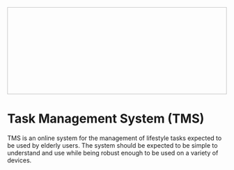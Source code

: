 <?xml version="1.0" encoding="utf-8"?>
<!-- Generator: Adobe Illustrator 21.0.0, SVG Export Plug-In . SVG Version: 6.00 Build 0)  -->
<svg version="1.1" xmlns="http://www.w3.org/2000/svg" xmlns:xlink="http://www.w3.org/1999/xlink" x="0px" y="0px"
	 viewBox="0 0 612 792" style="enable-background:new 0 0 612 792;" xml:space="preserve">
<style type="text/css">
	.st0{opacity:0.85;fill:#65000F;}
	.st1{opacity:0.85;fill:#E0B800;}
	.st2{opacity:0.85;fill:#C67C00;}
	.st3{opacity:0.85;fill:#810025;}
	.st4{fill:#FFFFFF;}
	.st5{fill:url(#SVGID_1_);}
	.st6{fill:url(#SVGID_2_);}
	.st7{fill:none;stroke:url(#SVGID_3_);stroke-miterlimit:10;}
	.st8{fill:url(#SVGID_4_);}
	.st9{fill:url(#SVGID_5_);}
	.st10{fill:url(#SVGID_6_);}
	.st11{fill:url(#SVGID_7_);}
	.st12{fill:url(#SVGID_8_);}
	.st13{fill:url(#SVGID_9_);}
	.st14{fill:url(#SVGID_10_);}
	.st15{fill:url(#SVGID_11_);}
</style>
<g id="Outside">
		<image style="overflow:visible;" width="1098" height="200" xlink:href="data:image/png;base64,iVBORw0KGgoAAAANSUhEUgAABEkAAADJCAYAAADfGmyGAAAACXBIWXMAABPWAAAT1gGxNhB1AAAA
GXRFWHRTb2Z0d2FyZQBBZG9iZSBJbWFnZVJlYWR5ccllPAAABS1JREFUeNrs2LFJA1AYhdFPCVgI
EUzvBpb2Nm7lMuIQluIcLmO4OySN58B7A1z4m68AAAAA6Oapvs0Al/PYoZfuDQEXdjzf2dGtwVW8
vf8aAS7s7qFOz3aAa/j8Ou2dfRzO36tJAAAAgH/u59YGAAAAACWSAAAAACSSAAAAAIxIAgAAAJBI
AgAAADAiCQAAAEAiCQAAAMCIJAAAAACJJAAAAAAjkgAAAAAkkgAAAACMSAIAAACQSAIAAAAwIgkA
AABAIgkAAADAiCQAAAAAiSQAAAAAI5IAAAAAJJIAAAAAjEgCAAAAkEgCAAAAMCIJAAAAQCIJAAAA
wIgkAAAAAIkkAAAAACOSAAAAACSSAAAAAIxIAgAAAJBIAgAAADAiCQAAAEAiCQAAAMCIJAAAAACJ
JAAAAAAjkgAAAAAkkgAAAACMSAIAAACQSAIAAAAwIgkAAABAIgkAAADAiCQAAAAAiSQAAAAAI5IA
AAAAJJIAAAAAjEgCAAAAkEgCAAAAMCIJAAAAQCIJAAAAwIgkAAAAAIkkAAAAACOSAAAAACSSAAAA
AIxIAgAAAJBIAgAAADAiCQAAAEAiCQAAAMCIJAAAAACJJAAAAAAjkgAAAAAkkgAAAACMSAIAAACQ
SAIAAAAwIgkAAABAIgkAAADAiCQAAAAAiSQAAAAAI5IAAAAAJJIAAAAAjEgCAAAAkEgCAAAAMCIJ
AAAAQCIJAAAAwIgkAAAAAIkkAAAAACOSAAAAACSSAAAAAIxIAgAAAJBIAgAAADAiCQAAAEAiCQAA
AMCIJAAAAACJJAAAAAAjkgAAAAAkkgAAAACMSAIAAACQSAIAAAAwIgkAAABAIgkAAADAiCQAAAAA
iSQAAAAAI5IAAAAAJJIAAAAAjEgCAAAAkEgCAAAAMCIJAAAAQCIJAAAAwIgkAAAAAIkkAAAAACOS
AAAAACSSAAAAAIxIAgAAAJBIAgAAADAiCQAAAEAiCQAAAMCIJAAAAACJJAAAAAAjkgAAAAAkkgAA
AACMSAIAAACQSAIAAAAwIgkAAABAIgkAAADAiCQAAAAAiSQAAAAAI5IAAAAAJJIAAAAAjEgCAAAA
kEgCAAAAMCIJAAAAQCIJAAAAwIgkAAAAAIkkAAAAACOSAAAAACSSAAAAAIxIAgAAAJBIAgAAADAi
CQAAAEAiCQAAAMCIJAAAAACJJAAAAAAjkgAAAAAkkgAAAACMSAIAAACQSAIAAAAwIgkAAABAIgkA
AADAiCQAAAAAiSQAAAAAI5IAAAAAJJIAAAAAjEgCAAAAkEgCAAAAMCIJAAAAQCIJAAAAwIgkAAAA
AIkkAAAAACOSAAAAACSSAAAAAIxIAgAAAJBIAgAAADAiCQAAAEAiCQAAAMCIJAAAAACJJAAAAAAj
kgAAAAAkkgAAAACMSAIAAACQSAIAAAAwIgkAAABAIgkAAADAiCQAAAAAiSQAAAAAI5IAAAAAJJIA
AAAAjEgCAAAAkEgCAAAAMCIJAAAAQCIJAAAAwIgkAAAAAIkkAAAAACOSAAAAACSSAAAAAIxIAgAA
AJBIAgAAADAiCQAAAEAiCQAAAMCIJAAAAACJJAAAAAAjkgAAAAAkkgAAAACMSAIAAACQSAIAAAAw
IgkAAABAIgkAAADAiCQAAAAAiSQAAAAAI5IAAAAAJJIAAAAAjEgCAAAAkEgCAAAAMCIJAAAAQCIJ
AAAAwIgkAAAAAIkkAAAAACOSAAAAACSSAAAAAIxIAgAAAJBIAgAAADAiCQAAAMDZnwADAOcOCWWV
gMdRAAAAAElFTkSuQmCC" transform="matrix(0.5574 0 0 0.5574 0 680.5246)">
	</image>
	<circle class="st0" cx="288.5" cy="305.3" r="47"/>
	<circle class="st1" cx="320.8" cy="352.3" r="47"/>
	<circle class="st2" cx="329.5" cy="321.8" r="47"/>
	<circle class="st3" cx="282.5" cy="342.8" r="47"/>
	<circle class="st4" cx="304.9" cy="332.9" r="47"/>
</g>
<g id="Inside">
	<linearGradient id="SVGID_1_" gradientUnits="userSpaceOnUse" x1="286.3118" y1="361.2865" x2="286.3118" y2="345.7627">
		<stop  offset="0" style="stop-color:#C77E00"/>
		<stop  offset="9.852040e-02" style="stop-color:#CB8700;stop-opacity:0.9606"/>
		<stop  offset="0.4498" style="stop-color:#D6A200;stop-opacity:0.8201"/>
		<stop  offset="0.7616" style="stop-color:#DEB200;stop-opacity:0.6954"/>
		<stop  offset="1" style="stop-color:#E0B800;stop-opacity:0.6"/>
	</linearGradient>
	<circle class="st5" cx="286.3" cy="353.5" r="7.8"/>
	<linearGradient id="SVGID_2_" gradientUnits="userSpaceOnUse" x1="326.1539" y1="320.0207" x2="326.1539" y2="303.769">
		<stop  offset="0" style="stop-color:#65000F"/>
		<stop  offset="0.1359" style="stop-color:#6B0014;stop-opacity:0.9456"/>
		<stop  offset="0.6252" style="stop-color:#7B0020;stop-opacity:0.7499"/>
		<stop  offset="1" style="stop-color:#810025;stop-opacity:0.6"/>
	</linearGradient>
	<circle class="st6" cx="326.2" cy="311.9" r="8.1"/>
	<path class="st4" d="M337.4,307.3c0.9,1.3,1.4,2.9,1.4,4.6c0,4.5-3.6,8.1-8.1,8.1s-8.1-3.6-8.1-8.1c0-4.5,3.6-8.1,8.1-8.1
		C333.5,303.8,336,305.2,337.4,307.3"/>
		<linearGradient id="SVGID_3_" gradientUnits="userSpaceOnUse" x1="296.6016" y1="331.7382" x2="309.3363" y2="331.7382" gradientTransform="matrix(0.9983 -5.743470e-02 5.743470e-02 0.9983 -15.4593 17.8676)">
		<stop  offset="0" style="stop-color:#E0B800"/>
		<stop  offset="0.5412" style="stop-color:#AD5714"/>
		<stop  offset="1" style="stop-color:#810125"/>
	</linearGradient>
	<polyline class="st7" points="300.1,333.5 304,336.3 311.8,326.5 	"/>
	<linearGradient id="SVGID_4_" gradientUnits="userSpaceOnUse" x1="279.1013" y1="345.7627" x2="279.1013" y2="338.9654">
		<stop  offset="0" style="stop-color:#C77E00"/>
		<stop  offset="9.852040e-02" style="stop-color:#CB8700;stop-opacity:0.9606"/>
		<stop  offset="0.4498" style="stop-color:#D6A200;stop-opacity:0.8201"/>
		<stop  offset="0.7616" style="stop-color:#DEB200;stop-opacity:0.6954"/>
		<stop  offset="1" style="stop-color:#E0B800;stop-opacity:0.6"/>
	</linearGradient>
	<circle class="st8" cx="279.1" cy="342.4" r="3.4"/>
	<linearGradient id="SVGID_5_" gradientUnits="userSpaceOnUse" x1="278.2905" y1="336.1371" x2="278.2905" y2="330.9616">
		<stop  offset="0" style="stop-color:#C77E00"/>
		<stop  offset="9.852040e-02" style="stop-color:#CB8700;stop-opacity:0.9606"/>
		<stop  offset="0.4498" style="stop-color:#D6A200;stop-opacity:0.8201"/>
		<stop  offset="0.7616" style="stop-color:#DEB200;stop-opacity:0.6954"/>
		<stop  offset="1" style="stop-color:#E0B800;stop-opacity:0.6"/>
	</linearGradient>
	<circle class="st9" cx="278.3" cy="333.5" r="2.6"/>
	<linearGradient id="SVGID_6_" gradientUnits="userSpaceOnUse" x1="281.4167" y1="328.6621" x2="281.4167" y2="324.3352">
		<stop  offset="0" style="stop-color:#C77E00"/>
		<stop  offset="9.852040e-02" style="stop-color:#CB8700;stop-opacity:0.9606"/>
		<stop  offset="0.4498" style="stop-color:#D6A200;stop-opacity:0.8201"/>
		<stop  offset="0.7616" style="stop-color:#DEB200;stop-opacity:0.6954"/>
		<stop  offset="1" style="stop-color:#E0B800;stop-opacity:0.6"/>
	</linearGradient>
	<circle class="st10" cx="281.4" cy="326.5" r="2.2"/>
	<linearGradient id="SVGID_7_" gradientUnits="userSpaceOnUse" x1="286.3118" y1="324.0543" x2="286.3118" y2="320.8107">
		<stop  offset="0" style="stop-color:#C77E00"/>
		<stop  offset="9.852040e-02" style="stop-color:#CB8700;stop-opacity:0.9606"/>
		<stop  offset="0.4498" style="stop-color:#D6A200;stop-opacity:0.8201"/>
		<stop  offset="0.7616" style="stop-color:#DEB200;stop-opacity:0.6954"/>
		<stop  offset="1" style="stop-color:#E0B800;stop-opacity:0.6"/>
	</linearGradient>
	<circle class="st11" cx="286.3" cy="322.4" r="1.6"/>
		<linearGradient id="SVGID_8_" gradientUnits="userSpaceOnUse" x1="285.6845" y1="248.7423" x2="278.8872" y2="248.7423" gradientTransform="matrix(-1 0 0 -1 609.6363 574.5734)">
		<stop  offset="0" style="stop-color:#65000F"/>
		<stop  offset="0.1359" style="stop-color:#6B0014;stop-opacity:0.9456"/>
		<stop  offset="0.6252" style="stop-color:#7B0020;stop-opacity:0.7499"/>
		<stop  offset="1" style="stop-color:#810025;stop-opacity:0.6"/>
	</linearGradient>
	<circle class="st12" cx="327.4" cy="325.8" r="3.4"/>
		<linearGradient id="SVGID_9_" gradientUnits="userSpaceOnUse" x1="284.0627" y1="239.9276" x2="278.8872" y2="239.9276" gradientTransform="matrix(-1 0 0 -1 609.6363 574.5734)">
		<stop  offset="0" style="stop-color:#65000F"/>
		<stop  offset="0.1359" style="stop-color:#6B0014;stop-opacity:0.9456"/>
		<stop  offset="0.6252" style="stop-color:#7B0020;stop-opacity:0.7499"/>
		<stop  offset="1" style="stop-color:#810025;stop-opacity:0.6"/>
	</linearGradient>
	<circle class="st13" cx="328.2" cy="334.6" r="2.6"/>
		<linearGradient id="SVGID_10_" gradientUnits="userSpaceOnUse" x1="286.7646" y1="232.8769" x2="282.4377" y2="232.8769" gradientTransform="matrix(-1 0 0 -1 609.6363 574.5734)">
		<stop  offset="0" style="stop-color:#65000F"/>
		<stop  offset="0.1359" style="stop-color:#6B0014;stop-opacity:0.9456"/>
		<stop  offset="0.6252" style="stop-color:#7B0020;stop-opacity:0.7499"/>
		<stop  offset="1" style="stop-color:#810025;stop-opacity:0.6"/>
	</linearGradient>
	<circle class="st14" cx="325" cy="341.7" r="2.2"/>
		<linearGradient id="SVGID_11_" gradientUnits="userSpaceOnUse" x1="291.1181" y1="228.8107" x2="287.8745" y2="228.8107" gradientTransform="matrix(-1 0 0 -1 609.6363 574.5734)">
		<stop  offset="0" style="stop-color:#65000F"/>
		<stop  offset="0.1359" style="stop-color:#6B0014;stop-opacity:0.9456"/>
		<stop  offset="0.6252" style="stop-color:#7B0020;stop-opacity:0.7499"/>
		<stop  offset="1" style="stop-color:#810025;stop-opacity:0.6"/>
	</linearGradient>
	<circle class="st15" cx="320.1" cy="345.8" r="1.6"/>
</g>
</svg>


# Task Management System (TMS)

TMS is an online system for the management of lifestyle tasks expected to be
used by elderly users. The system should be expected to be simple to understand
and use while being robust enough to be used on a variety of devices.